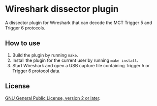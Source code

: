 # Wireshark dissector plugin

A dissector plugin for Wireshark that can decode the MCT Trigger 5 and Trigger 6
protocols.


## How to use

1. Build the plugin by running `make`.
2. Install the plugin for the current user by running `make install`.
3. Start Wireshark and open a USB capture file containing Trigger 5 or Trigger 6
   protocol data.


## License

[GNU General Public License, version 2 or later][license].


[license]: COPYING.txt
